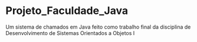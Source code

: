 # Projeto_Faculdade_Java
Um sistema de chamados em Java feito como trabalho final da disciplina de Desenvolvimento de Sistemas Orientados a Objetos I

